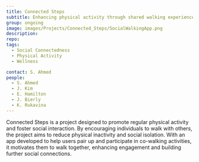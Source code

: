 ```yaml
---
title: Connected Steps
subtitle: Enhancing physical activity through shared walking experiences.
group: ongoing
image: images/Projects/Connected_Steps/SocialWalkingApp.png
description:
repo:
tags:
  - Social Connectedness
  - Physical Activity
  - Wellness

contact: S. Ahmed
people:
  - S. Ahmed
  - J. Kim
  - E. Hamilton
  - J. Bierly
  - K. Rukavina
---
```


Connected Steps is a project designed to promote regular physical activity and foster social interaction. By encouraging individuals to walk with others, the project aims to reduce physical inactivity and social isolation. With an app developed to help users pair up and participate in co-walking activities, it motivates them to walk together, enhancing engagement and building further social connections.